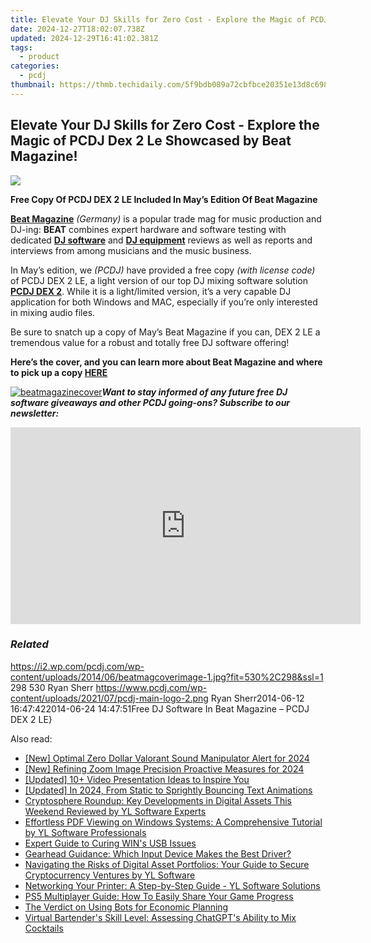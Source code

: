 ```yaml
---
title: Elevate Your DJ Skills for Zero Cost - Explore the Magic of PCDJ Dex 2 Le Showcased by Beat Magazine!
date: 2024-12-27T18:02:07.738Z
updated: 2024-12-29T16:41:02.381Z
tags:
  - product
categories:
  - pcdj
thumbnail: https://thmb.techidaily.com/5f9bdb089a72cbfbce20351e13d8c69867a47335c73b8710c5509727c5e15028.jpg
---
```


## Elevate Your DJ Skills for Zero Cost - Explore the Magic of PCDJ Dex 2 Le Showcased by Beat Magazine!

[![](https://i2.wp.com/pcdj.com/wp-content/uploads/2014/06/beatmagcoverimage-1.jpg?resize=530%2C270&ssl=1)](https://i2.wp.com/pcdj.com/wp-content/uploads/2014/06/beatmagcoverimage-1.jpg?fit=530%2C298&ssl=1 "beatmagcoverimage (1)")

  
**Free Copy Of PCDJ DEX 2 LE Included In May’s Edition Of Beat Magazine** 

[**Beat Magazine**](http://www.falkemedia.de/medien/magazine/beat) _(Germany)_ is a popular trade mag for music production and DJ-ing: **BEAT** combines expert hardware and software testing with dedicated [**DJ software**](https://tools.techidaily.com/pcdj/products/) and [**DJ equipment**](https://tools.techidaily.com/pcdj/products/) reviews as well as reports and interviews from among musicians and the music business.

In May’s edition, we _(PCDJ)_ have provided a free copy _(with license code)_ of PCDJ DEX 2 LE, a light version of our top DJ mixing software solution [**PCDJ DEX 2**](https://tools.techidaily.com/pcdj/products/). While it is a light/limited version, it’s a very capable DJ application for both Windows and MAC, especially if you’re only interested in mixing audio files.

Be sure to snatch up a copy of May’s Beat Magazine if you can, DEX 2 LE a tremendous value for a robust and totally free DJ software offering!

**Here’s the cover, and you can learn more about Beat Magazine and where to pick up a copy [HERE](http://www.falkemedia.de/medien/magazine/beat)**

[![beatmagazinecover](https://pcdj.com/wp-content/uploads/2014/06/beatmagazinecover.jpg)](https://pcdj.com/wp-content/uploads/2014/06/beatmagazinecover.jpg)_**Want to stay informed of any future free DJ software giveaways and other PCDJ going-ons? Subscribe to our newsletter:**_

<!-- affiliate ads begin -->
<iframe width="560" height="315" src="https://www.youtube.com/embed/GU08CQVsZz0?si=V-SvPfzRsQysMS0e" title="YouTube video player" frameborder="0" allow="accelerometer; autoplay; clipboard-write; encrypted-media; gyroscope; picture-in-picture; web-share" referrerpolicy="strict-origin-when-cross-origin" allowfullscreen></iframe>
<!-- affiliate ads end -->

### _Related_

https://i2.wp.com/pcdj.com/wp-content/uploads/2014/06/beatmagcoverimage-1.jpg?fit=530%2C298&ssl=1 298 530 Ryan Sherr https://www.pcdj.com/wp-content/uploads/2021/07/pcdj-main-logo-2.png Ryan Sherr2014-06-12 16:47:422014-06-24 14:47:51Free DJ Software In Beat Magazine – PCDJ DEX 2 LE}

<ins class="adsbygoogle"
     style="display:block"
     data-ad-format="autorelaxed"
     data-ad-client="ca-pub-7571918770474297"
     data-ad-slot="1223367746"></ins>

<ins class="adsbygoogle"
     style="display:block"
     data-ad-client="ca-pub-7571918770474297"
     data-ad-slot="8358498916"
     data-ad-format="auto"
     data-full-width-responsive="true"></ins>

<span class="atpl-alsoreadstyle">Also read:</span>
<div><ul>
<li><a href="https://fox-glue.techidaily.com/new-optimal-zero-dollar-valorant-sound-manipulator-alert-for-2024/"><u>[New] Optimal Zero Dollar Valorant Sound Manipulator Alert for 2024</u></a></li>
<li><a href="https://article-tips.techidaily.com/new-refining-zoom-image-precision-proactive-measures-for-2024/"><u>[New] Refining Zoom Image Precision Proactive Measures for 2024</u></a></li>
<li><a href="https://article-files.techidaily.com/updated-10plus-video-presentation-ideas-to-inspire-you/"><u>[Updated] 10+ Video Presentation Ideas to Inspire You</u></a></li>
<li><a href="https://eaxpv-info.techidaily.com/updated-in-2024-from-static-to-sprightly-bouncing-text-animations/"><u>[Updated] In 2024, From Static to Sprightly Bouncing Text Animations</u></a></li>
<li><a href="https://win-cloud.techidaily.com/cryptosphere-roundup-key-developments-in-digital-assets-this-weekend-reviewed-by-yl-software-experts/"><u>Cryptosphere Roundup: Key Developments in Digital Assets This Weekend Reviewed by YL Software Experts</u></a></li>
<li><a href="https://win-cloud.techidaily.com/effortless-pdf-viewing-on-windows-systems-a-comprehensive-tutorial-by-yl-software-professionals/"><u>Effortless PDF Viewing on Windows Systems: A Comprehensive Tutorial by YL Software Professionals</u></a></li>
<li><a href="https://driver-install.techidaily.com/expert-guide-to-curing-wins-usb-issues/"><u>Expert Guide to Curing WIN's USB Issues</u></a></li>
<li><a href="https://games-able.techidaily.com/gearhead-guidance-which-input-device-makes-the-best-driver/"><u>Gearhead Guidance: Which Input Device Makes the Best Driver?</u></a></li>
<li><a href="https://win-cloud.techidaily.com/navigating-the-risks-of-digital-asset-portfolios-your-guide-to-secure-cryptocurrency-ventures-by-yl-software/"><u>Navigating the Risks of Digital Asset Portfolios: Your Guide to Secure Cryptocurrency Ventures by YL Software</u></a></li>
<li><a href="https://win-cloud.techidaily.com/networking-your-printer-a-step-by-step-guide-yl-software-solutions/"><u>Networking Your Printer: A Step-by-Step Guide - YL Software Solutions</u></a></li>
<li><a href="https://tech-recovery.techidaily.com/ps5-multiplayer-guide-how-to-easily-share-your-game-progress/"><u>PS5 Multiplayer Guide: How To Easily Share Your Game Progress</u></a></li>
<li><a href="https://tech-savvy.techidaily.com/the-verdict-on-using-bots-for-economic-planning/"><u>The Verdict on Using Bots for Economic Planning</u></a></li>
<li><a href="https://tech-hub.techidaily.com/virtual-bartenders-skill-level-assessing-chatgpts-ability-to-mix-cocktails/"><u>Virtual Bartender's Skill Level: Assessing ChatGPT's Ability to Mix Cocktails</u></a></li>
</ul></div>


